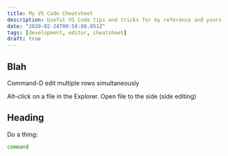 ```yaml
---
title: My VS Code Cheatsheet
description: Useful VS Code tips and tricks for my reference and yours
date: "2020-02-24T09:58:08.051Z"
tags: [development, editor, cheatsheet]
draft: true
---
```

Blah
---

Command-D
edit multiple rows simultaneously

Alt–click on a file in the Explorer.
Open file to the side (side editing)

## Heading

Do a thing:

``` bash
command
```

